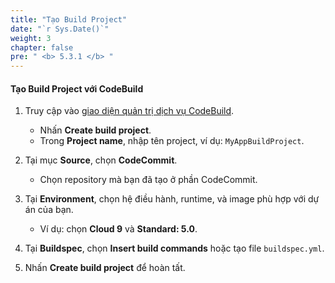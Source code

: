 ```yaml
---
title: "Tạo Build Project"
date: "`r Sys.Date()`"
weight: 3
chapter: false
pre: " <b> 5.3.1 </b> "
---
```


#### Tạo Build Project với CodeBuild

1. Truy cập vào [giao diện quản trị dịch vụ CodeBuild](https://console.aws.amazon.com/codebuild/home).
   - Nhấn **Create build project**.
   - Trong **Project name**, nhập tên project, ví dụ: `MyAppBuildProject`.

2. Tại mục **Source**, chọn **CodeCommit**.
   - Chọn repository mà bạn đã tạo ở phần CodeCommit.

3. Tại **Environment**, chọn hệ điều hành, runtime, và image phù hợp với dự án của bạn.
   - Ví dụ: chọn **Cloud 9** và **Standard: 5.0**.

4. Tại **Buildspec**, chọn **Insert build commands** hoặc tạo file `buildspec.yml`.

5. Nhấn **Create build project** để hoàn tất.
